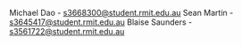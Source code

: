 Michael Dao - s3668300@student.rmit.edu.au
Sean Martin - s3645417@student.rmit.edu.au
Blaise Saunders - s3561722@student.rmit.edu.au

